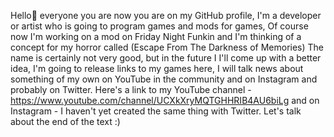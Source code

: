 Hello👋 everyone you are now you are on my GitHub profile,
I'm a developer or artist who is going to program games and mods for games,
Of course now I'm working on a mod on Friday Night Funkin and I'm thinking of a concept for my horror called
(Escape From The Darkness of Memories) The name is certainly not very good, but in the future I I'll come up with a better idea,
I'm going to release links to my games here, 
I will talk news about something of my own on YouTube in the community and on Instagram and probably on Twitter.
Here's a link to my YouTube channel - https://www.youtube.com/channel/UCXkXryMQTGHHRIB4AU6biLg and on Instagram - I haven't yet created the same thing with Twitter. 
Let's talk about the end of the text :)
